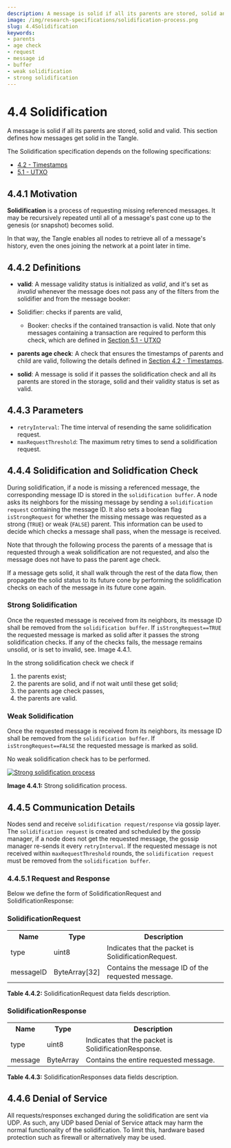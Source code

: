```yaml
---
description: A message is solid if all its parents are stored, solid and valid. This section defines how messages get solid in the Tangle. The solidification specification depends on timestamps and UTXO.
image: /img/research-specifications/solidification-process.png
slug: 4.4Solidification
keywords:
- parents
- age check
- request
- message id
- buffer
- weak solidification
- strong solidification
---
```


# 4.4 Solidification

A message is solid if all its parents are stored, solid and valid. This section defines how messages get solid in the Tangle.

The Solidification specification depends on the following specifications:
- [4.2 - Timestamps](./4.2%20Timestamps.md)
- [5.1 - UTXO](./5.1%20UTXO.md)

## 4.4.1 Motivation

**Solidification** is a process of requesting missing referenced messages. It may be recursively repeated until all of a message's past cone up to the genesis (or snapshot) becomes solid.

In that way, the Tangle enables all nodes to retrieve all of a message's history, even the ones joining the network at a point later in time.

## 4.4.2 Definitions

* **valid**:
  A message validity status is initialized as *valid*, and it's set as *invalid* whenever the message does not pass any of the filters from the solidifier and from the message booker:
* Solidifier: checks if parents are valid,
    * Booker: checks if the contained transaction is valid. Note that only messages containing a transaction are required to perform this check, which are defined in [Section 5.1 - UTXO](./5.1%20UTXO.md#validation)

* **parents age check**: A check that ensures the timestamps of parents and child are valid, following the details defined in [Section 4.2 - Timestamps](./4.2%20Timestamps.md).
* **solid**: A message is solid if it passes the solidification check and all its parents are stored in the storage, solid and their validity status is set as valid.

## 4.4.3 Parameters

* `retryInterval`: The time interval of resending the same solidification request.
* `maxRequestThreshold`: The maximum retry times to send a solidification request.

## 4.4.4 Solidification and Solidfication Check

During solidification, if a node is missing a referenced message, the corresponding message ID is stored in the `solidification buffer`. A node asks its neighbors for the missing message by sending a `solidification request` containing the message ID.
It also sets a boolean flag `isStrongRequest` for whether the missing message was requested as a strong (`TRUE`) or weak (`FALSE`) parent. This information can be used to decide which checks a message shall pass, when the message is received.

Note that through the following process the parents of a message that is requested through a weak solidification are not requested, and also the message does not have to pass the parent age check.

If a message gets solid, it shall walk through the rest of the data flow, then propagate the solid status to its future cone by performing the solidification checks on each of the message in its future cone again.


### Strong Solidification

Once the requested message is received from its neighbors, its message ID shall be removed from the `solidification buffer`. If `isStrongRequest==TRUE` the requested message is marked as solid after it passes the strong solidification checks. If any of the checks fails, the message remains unsolid, or is set to invalid, see. Image 4.4.1.

In the strong solidification check we check if

1. the parents exist;
2. the parents are solid, and if not wait until these get solid;
3. the parents age check passes,
4. the parents are valid.

### Weak Solidification

Once the requested message is received from its neighbors, its message ID shall be removed from the `solidification buffer`. If `isStrongRequest==FALSE` the requested message is marked as solid.

No weak solidification check has to be performed.


[![Strong solidification process](https://user-images.githubusercontent.com/11289354/117009286-28333200-ad1e-11eb-8d0d-186c8d8ce373.png)](https://user-images.githubusercontent.com/11289354/117009286-28333200-ad1e-11eb-8d0d-186c8d8ce373.png)

**Image 4.4.1:** Strong solidification process.



## 4.4.5 Communication Details

Nodes send and receive `solidification request/response` via gossip layer. The `solidification request` is created and scheduled by the gossip manager, if a node does not get the requested message, the gossip manager re-sends it every `retryInterval`. If the requested message is not received within `maxRequestThreshold` rounds, the `solidification request` must be removed from the `solidification buffer`.

### 4.4.5.1 Request and Response
Below we define the form of SolidificationRequest and SolidificationResponse:

### SolidificationRequest

<table>
    <tbody>
     <tr>
         <th>Name</th>
         <th>Type</th>
         <th>Description</th>
     </tr>
     <tr>
         <td>type</td>
         <td>uint8</td>
         <td>Indicates that the packet is SolidificationRequest.</td>
     </tr>
     <tr>
         <td>messageID</td>
         <td>ByteArray[32]</td>
         <td>Contains the message ID of the requested message.</td>
     </tr>
  </tbody>
 </table>

**Table 4.4.2:** SolidificationRequest data fields description.

### SolidificationResponse

<table>
    <tbody>
     <tr>
         <th>Name</th>
         <th>Type</th>
         <th>Description</th>
     </tr>
     <tr>
         <td>type</td>
         <td>uint8</td>
         <td>Indicates that the packet is SolidificationResponse.</td>
     </tr>
     <tr>
         <td>message</td>
         <td>ByteArray</td>
         <td>Contains the entire requested message.</td>
     </tr>
    </tbody>
 </table>

**Table 4.4.3:** SolidificationResponses data fields description.

## 4.4.6 Denial of Service

All requests/responses exchanged during the solidification are sent via UDP. As such, any UDP based Denial of Service attack may harm the normal functionality of the solidification. To limit this, hardware based protection such as firewall or alternatively may be used.

